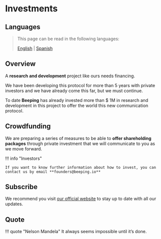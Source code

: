 # Investments

## Languages

> This page can be read in the following languages:
>  
> [English](https://docs.beeping.io/donations) | [Spanish](https://docs-es.beeping.io/donations)

## Overview

A **research and development** project like ours needs financing.

We have been developing this protocol for more than 5 years with private investors and we have already come this far, but we must continue.

To date **Beeping** has already invested more than $ 1M in research and development in this project to offer the world this new communication protocol.

## Crowdfunding

We are preparing a series of measures to be able to **offer shareholding packages** through private investment that we will communicate to you as we move forward.

!!! info "Investors"

    If you want to know further information about how to invest, you can contact us by email **founders@beeping.io**

## Subscribe

We recommend you visit [our official website](https://beeping.io) to stay up to date with all our updates.

## Quote

!!! quote "Nelson Mandela"
    It always seems impossible until it’s done.
